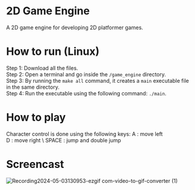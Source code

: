 # 2D Game Engine

A 2D game engine for developing 2D platformer games. 

# How to run (Linux)

Step 1: Download all the files. \
Step 2: Open a terminal and go inside the `/game_engine` directory. \
Step 3: By running the `make all` command, it creates a `main` executable file in the same directory.  \
Step 4: Run the executable using the following command: `./main`. 

# How to play

Character control is done using the following keys:
A : move left \
D : move right \ 
SPACE : jump and double jump 

# Screencast

![Recording2024-05-03130953-ezgif com-video-to-gif-converter (1)](https://github.com/frederic-hallein/game_engine/assets/124629735/bd2d6b85-1324-4e48-9147-9d238e7135ec)

